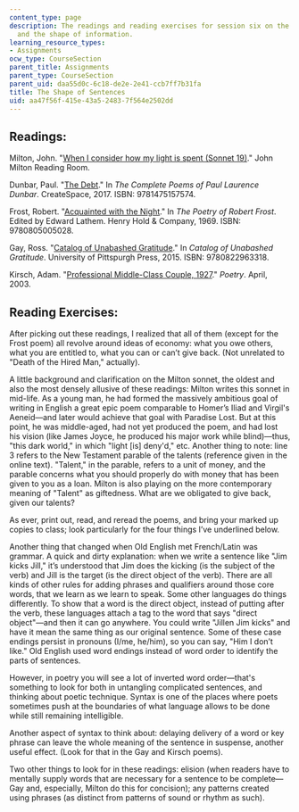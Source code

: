 ```yaml
---
content_type: page
description: The readings and reading exercises for session six on the shape of sentences
  and the shape of information.
learning_resource_types:
- Assignments
ocw_type: CourseSection
parent_title: Assignments
parent_type: CourseSection
parent_uid: daa55d0c-6c18-de2e-2e41-ccb7ff7b31fa
title: The Shape of Sentences
uid: aa47f56f-415e-43a5-2483-7f564e2502dd
---
```


Readings:
---------

Milton, John. "[When I consider how my light is spent (Sonnet 19)](https://www.dartmouth.edu/~milton/reading_room/sonnets/sonnet_19/text.shtml)." John Milton Reading Room.

Dunbar, Paul. "[The Debt](https://www.poetryfoundation.org/poems/44194/the-debt-56d22331136b0)." In _The Complete Poems of Paul Laurence Dunbar_. CreateSpace, 2017. ISBN: 9781475157574. 

Frost, Robert. "[Acquainted with the Night](https://www.poetryfoundation.org/poems/47548/acquainted-with-the-night)." In _The Poetry of Robert Frost_. Edited by Edward Lathem. Henry Hold & Company, 1969. ISBN: 9780805005028.

Gay, Ross. "[Catalog of Unabashed Gratitude](https://www.poetryfoundation.org/poems/58762/catalog-of-unabashed-gratitude)." In _Catalog of Unabashed Gratitude_. University of Pittspurgh Press, 2015. ISBN: 9780822963318.

Kirsch, Adam. "[Professional Middle-Class Couple, 1927](https://www.poetryfoundation.org/poetrymagazine/poems/56163/professional-middle-class-couple-1927)." _Poetry_. April, 2003.

Reading Exercises:
------------------

After picking out these readings, I realized that all of them (except for the Frost poem) all revolve around ideas of economy: what you owe others, what you are entitled to, what you can or can’t give back. (Not unrelated to "Death of the Hired Man," actually).

A little background and clarification on the Milton sonnet, the oldest and also the most densely allusive of these readings: Milton writes this sonnet in mid-life. As a young man, he had formed the massively ambitious goal of writing in English a great epic poem comparable to Homer’s Iliad and Virgil's Aeneid—and later would achieve that goal with Paradise Lost. But at this point, he was middle-aged, had not yet produced the poem, and had lost his vision (like James Joyce, he produced his major work while blind)—thus, "this dark world," in which "light \[is\] deny'd," etc. Another thing to note: line 3 refers to the New Testament parable of the talents (reference given in the online text). "Talent," in the parable, refers to a unit of money, and the parable concerns what you should properly do with money that has been given to you as a loan. Milton is also playing on the more contemporary meaning of "Talent" as giftedness. What are we obligated to give back, given our talents?

As ever, print out, read, and reread the poems, and bring your marked up copies to class; look particularly for the four things I’ve underlined below.

Another thing that changed when Old English met French/Latin was grammar. A quick and dirty explanation: when we write a sentence like "Jim kicks Jill," it’s understood that Jim does the kicking (is the subject of the verb) and Jill is the target (is the direct object of the verb). There are all kinds of other rules for adding phrases and qualifiers around those core words, that we learn as we learn to speak. Some other languages do things differently. To show that a word is the direct object, instead of putting after the verb, these languages attach a tag to the word that says "direct object"—and then it can go anywhere. You could write "Jillen Jim kicks" and have it mean the same thing as our original sentence. Some of these case endings persist in pronouns (I/me, he/him), so you can say, "Him I don’t like." Old English used word endings instead of word order to identify the parts of sentences.

However, in poetry you will see a lot of inverted word order—that's something to look for both in untangling complicated sentences, and thinking about poetic technique. Syntax is one of the places where poets sometimes push at the boundaries of what language allows to be done while still remaining intelligible.

Another aspect of syntax to think about: delaying delivery of a word or key phrase can leave the whole meaning of the sentence in suspense, another useful effect. (Look for that in the Gay and Kirsch poems).

Two other things to look for in these readings: elision (when readers have to mentally supply words that are necessary for a sentence to be complete—Gay and, especially, Milton do this for concision); any patterns created using phrases (as distinct from patterns of sound or rhythm as such).